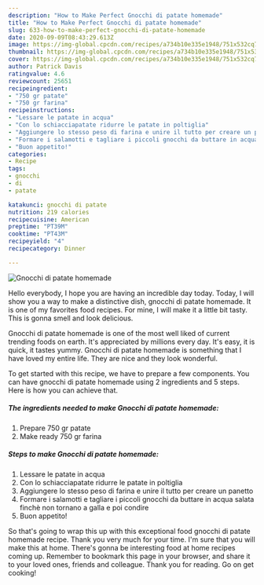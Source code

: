 ```yaml
---
description: "How to Make Perfect Gnocchi di patate homemade"
title: "How to Make Perfect Gnocchi di patate homemade"
slug: 633-how-to-make-perfect-gnocchi-di-patate-homemade
date: 2020-09-09T08:43:29.613Z
image: https://img-global.cpcdn.com/recipes/a734b10e335e1948/751x532cq70/gnocchi-di-patate-homemade-recipe-main-photo.jpg
thumbnail: https://img-global.cpcdn.com/recipes/a734b10e335e1948/751x532cq70/gnocchi-di-patate-homemade-recipe-main-photo.jpg
cover: https://img-global.cpcdn.com/recipes/a734b10e335e1948/751x532cq70/gnocchi-di-patate-homemade-recipe-main-photo.jpg
author: Patrick Davis
ratingvalue: 4.6
reviewcount: 25651
recipeingredient:
- "750 gr patate"
- "750 gr farina"
recipeinstructions:
- "Lessare le patate in acqua"
- "Con lo schiacciapatate ridurre le patate in poltiglia"
- "Aggiungere lo stesso peso di farina e unire il tutto per creare un panetto"
- "Formare i salamotti e tagliare i piccoli gnocchi da buttare in acqua salata finchè non tornano a galla e poi condire"
- "Buon appetito!"
categories:
- Recipe
tags:
- gnocchi
- di
- patate

katakunci: gnocchi di patate 
nutrition: 219 calories
recipecuisine: American
preptime: "PT39M"
cooktime: "PT43M"
recipeyield: "4"
recipecategory: Dinner

---
```



![Gnocchi di patate homemade](https://img-global.cpcdn.com/recipes/a734b10e335e1948/751x532cq70/gnocchi-di-patate-homemade-recipe-main-photo.jpg)

Hello everybody, I hope you are having an incredible day today. Today, I will show you a way to make a distinctive dish, gnocchi di patate homemade. It is one of my favorites food recipes. For mine, I will make it a little bit tasty. This is gonna smell and look delicious.

Gnocchi di patate homemade is one of the most well liked of current trending foods on earth. It's appreciated by millions every day. It's easy, it is quick, it tastes yummy. Gnocchi di patate homemade is something that I have loved my entire life. They are nice and they look wonderful.




To get started with this recipe, we have to prepare a few components. You can have gnocchi di patate homemade using 2 ingredients and 5 steps. Here is how you can achieve that.

<!--inarticleads1-->

##### The ingredients needed to make Gnocchi di patate homemade:

1. Prepare 750 gr patate
1. Make ready 750 gr farina




<!--inarticleads2-->

##### Steps to make Gnocchi di patate homemade:

1. Lessare le patate in acqua
1. Con lo schiacciapatate ridurre le patate in poltiglia
1. Aggiungere lo stesso peso di farina e unire il tutto per creare un panetto
1. Formare i salamotti e tagliare i piccoli gnocchi da buttare in acqua salata finchè non tornano a galla e poi condire
1. Buon appetito!




So that's going to wrap this up with this exceptional food gnocchi di patate homemade recipe. Thank you very much for your time. I'm sure that you will make this at home. There's gonna be interesting food at home recipes coming up. Remember to bookmark this page in your browser, and share it to your loved ones, friends and colleague. Thank you for reading. Go on get cooking!
